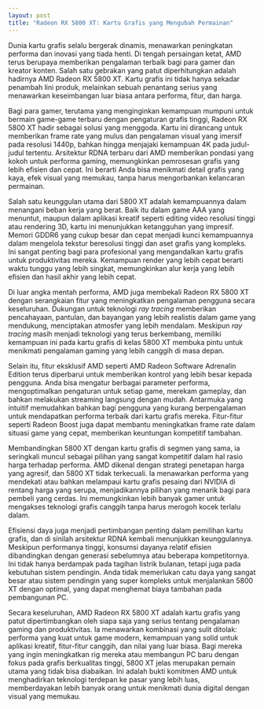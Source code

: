 ```yaml
---
layout: post
title: "Radeon RX 5800 XT: Kartu Grafis yang Mengubah Permainan"
---
```


Dunia kartu grafis selalu bergerak dinamis, menawarkan peningkatan performa dan inovasi yang tiada henti. Di tengah persaingan ketat, AMD terus berupaya memberikan pengalaman terbaik bagi para gamer dan kreator konten. Salah satu gebrakan yang patut diperhitungkan adalah hadirnya AMD Radeon RX 5800 XT. Kartu grafis ini tidak hanya sekadar penambah lini produk, melainkan sebuah penantang serius yang menawarkan keseimbangan luar biasa antara performa, fitur, dan harga.

Bagi para gamer, terutama yang menginginkan kemampuan mumpuni untuk bermain game-game terbaru dengan pengaturan grafis tinggi, Radeon RX 5800 XT hadir sebagai solusi yang menggoda. Kartu ini dirancang untuk memberikan frame rate yang mulus dan pengalaman visual yang imersif pada resolusi 1440p, bahkan hingga menjajaki kemampuan 4K pada judul-judul tertentu. Arsitektur RDNA terbaru dari AMD memberikan pondasi yang kokoh untuk performa gaming, memungkinkan pemrosesan grafis yang lebih efisien dan cepat. Ini berarti Anda bisa menikmati detail grafis yang kaya, efek visual yang memukau, tanpa harus mengorbankan kelancaran permainan.

Salah satu keunggulan utama dari 5800 XT adalah kemampuannya dalam menangani beban kerja yang berat. Baik itu dalam game AAA yang menuntut, maupun dalam aplikasi kreatif seperti editing video resolusi tinggi atau rendering 3D, kartu ini menunjukkan ketangguhan yang impresif. Memori GDDR6 yang cukup besar dan cepat menjadi kunci kemampuannya dalam mengelola tekstur beresolusi tinggi dan aset grafis yang kompleks. Ini sangat penting bagi para profesional yang mengandalkan kartu grafis untuk produktivitas mereka. Kemampuan render yang lebih cepat berarti waktu tunggu yang lebih singkat, memungkinkan alur kerja yang lebih efisien dan hasil akhir yang lebih cepat.

Di luar angka mentah performa, AMD juga membekali Radeon RX 5800 XT dengan serangkaian fitur yang meningkatkan pengalaman pengguna secara keseluruhan. Dukungan untuk teknologi *ray tracing* memberikan pencahayaan, pantulan, dan bayangan yang lebih realistis dalam game yang mendukung, menciptakan atmosfer yang lebih mendalam. Meskipun *ray tracing* masih menjadi teknologi yang terus berkembang, memiliki kemampuan ini pada kartu grafis di kelas 5800 XT membuka pintu untuk menikmati pengalaman gaming yang lebih canggih di masa depan.

Selain itu, fitur eksklusif AMD seperti AMD Radeon Software Adrenalin Edition terus diperbarui untuk memberikan kontrol yang lebih besar kepada pengguna. Anda bisa mengatur berbagai parameter performa, mengoptimalkan pengaturan untuk setiap game, merekam gameplay, dan bahkan melakukan streaming langsung dengan mudah. Antarmuka yang intuitif memudahkan bahkan bagi pengguna yang kurang berpengalaman untuk mendapatkan performa terbaik dari kartu grafis mereka. Fitur-fitur seperti Radeon Boost juga dapat membantu meningkatkan frame rate dalam situasi game yang cepat, memberikan keuntungan kompetitif tambahan.

Membandingkan 5800 XT dengan kartu grafis di segmen yang sama, ia seringkali muncul sebagai pilihan yang sangat kompetitif dalam hal rasio harga terhadap performa. AMD dikenal dengan strategi penetapan harga yang agresif, dan 5800 XT tidak terkecuali. Ia menawarkan performa yang mendekati atau bahkan melampaui kartu grafis pesaing dari NVIDIA di rentang harga yang serupa, menjadikannya pilihan yang menarik bagi para pembeli yang cerdas. Ini memungkinkan lebih banyak gamer untuk mengakses teknologi grafis canggih tanpa harus merogoh kocek terlalu dalam.

Efisiensi daya juga menjadi pertimbangan penting dalam pemilihan kartu grafis, dan di sinilah arsitektur RDNA kembali menunjukkan keunggulannya. Meskipun performanya tinggi, konsumsi dayanya relatif efisien dibandingkan dengan generasi sebelumnya atau beberapa kompetitornya. Ini tidak hanya berdampak pada tagihan listrik bulanan, tetapi juga pada kebutuhan sistem pendingin. Anda tidak memerlukan catu daya yang sangat besar atau sistem pendingin yang super kompleks untuk menjalankan 5800 XT dengan optimal, yang dapat menghemat biaya tambahan pada pembangunan PC.

Secara keseluruhan, AMD Radeon RX 5800 XT adalah kartu grafis yang patut dipertimbangkan oleh siapa saja yang serius tentang pengalaman gaming dan produktivitas. Ia menawarkan kombinasi yang sulit ditolak: performa yang kuat untuk game modern, kemampuan yang solid untuk aplikasi kreatif, fitur-fitur canggih, dan nilai yang luar biasa. Bagi mereka yang ingin meningkatkan rig mereka atau membangun PC baru dengan fokus pada grafis berkualitas tinggi, 5800 XT jelas merupakan pemain utama yang tidak bisa diabaikan. Ini adalah bukti komitmen AMD untuk menghadirkan teknologi terdepan ke pasar yang lebih luas, memberdayakan lebih banyak orang untuk menikmati dunia digital dengan visual yang memukau.
